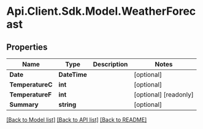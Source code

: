 # Api.Client.Sdk.Model.WeatherForecast
## Properties

Name | Type | Description | Notes
------------ | ------------- | ------------- | -------------
**Date** | **DateTime** |  | [optional] 
**TemperatureC** | **int** |  | [optional] 
**TemperatureF** | **int** |  | [optional] [readonly] 
**Summary** | **string** |  | [optional] 

[[Back to Model list]](../README.md#documentation-for-models) [[Back to API list]](../README.md#documentation-for-api-endpoints) [[Back to README]](../README.md)

